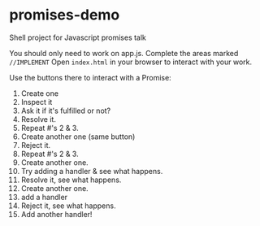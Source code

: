 promises-demo
=============

Shell project for Javascript promises talk 

You should only need to work on app.js. Complete the areas marked `//IMPLEMENT`
Open `index.html` in your browser to interact with your work. 

Use the buttons there to interact with a Promise:

1. Create one
2. Inspect it
3. Ask it if it's fulfilled or not?
4. Resolve it.
5. Repeat #'s 2 & 3.
6. Create another one (same button)
7. Reject it.
8. Repeat #'s 2 & 3.
9. Create another one. 
10. Try adding a handler & see what happens.
11. Resolve it, see what happens. 
9. Create another one. 
10. add a handler
11. Reject it, see what happens.
12. Add another handler!